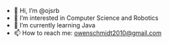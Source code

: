 - 👋 Hi, I’m @ojsrb
- 👀 I’m interested in Computer Science and Robotics
- 🌱 I’m currently learning Java
- 📫 How to reach me: owenschmidt2010@gmail.com

<!---
ojsrb/ojsrb is a ✨ special ✨ repository because its `README.md` (this file) appears on your GitHub profile.
You can click the Preview link to take a look at your changes.
--->

